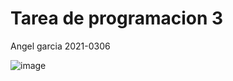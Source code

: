 # Tarea de programacion 3

Angel garcia 2021-0306 

![image](https://user-images.githubusercontent.com/122624789/231941529-b23271f7-9ec9-45f6-a36f-c2f64cbe8a8d.png)
